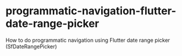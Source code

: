 # programmatic-navigation-flutter-date-range-picker
How to do programmatic navigation using Flutter date range picker (SfDateRangePicker)
